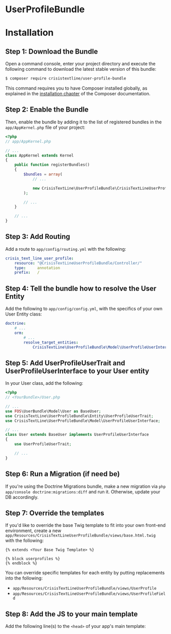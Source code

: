 # UserProfileBundle

Installation
============

Step 1: Download the Bundle
---------------------------

Open a command console, enter your project directory and execute the
following command to download the latest stable version of this bundle:

```bash
$ composer require crisistextline/user-profile-bundle
```

This command requires you to have Composer installed globally, as explained
in the [installation chapter](https://getcomposer.org/doc/00-intro.md)
of the Composer documentation.

Step 2: Enable the Bundle
-------------------------

Then, enable the bundle by adding it to the list of registered bundles
in the `app/AppKernel.php` file of your project:

```php
<?php
// app/AppKernel.php

// ...
class AppKernel extends Kernel
{
    public function registerBundles()
    {
        $bundles = array(
            // ...

            new CrisisTextLine\UserProfileBundle\CrisisTextLineUserProfileBundle(),
        );

        // ...
    }

    // ...
}
```

Step 3: Add Routing
-------------------

Add a route to `app/config/routing.yml` with the following:

```yml
crisis_text_line_user_profile:
    resource: "@CrisisTextLineUserProfileBundle/Controller/"
    type:     annotation
    prefix:   /
```

Step 4: Tell the bundle how to resolve the User Entity
----------------------------------------------------

Add the following to `app/config/config.yml`, with the specifics of your own User Entity class:

```yml
doctrine:
    # ...
    orm:
        # ...
        resolve_target_entities:
            CrisisTextLine\UserProfileBundle\Model\UserProfileUserInterface: <YourBundle>\Entity\<YourUserEntity>
```

Step 5: Add UserProfileUserTrait and UserProfileUserInterface to your User entity
---------------------------------------------------

In your User class, add the following:

```php
<?php
// <YourBundle>/User.php

// ...
use FOS\UserBundle\Model\User as BaseUser;
use CrisisTextLine\UserProfileBundle\Entity\UserProfileUserTrait;
use CrisisTextLine\UserProfileBundle\Model\UserProfileUserInterface;

// ...
class User extends BaseUser implements UserProfileUserInterface
{
    use UserProfileUserTrait;

    // ...
}
```

Step 6: Run a Migration (if need be)
------------------------------------

If you're using the Doctrine Migrations bundle, make a new migration via `php app/console doctrine:migrations:diff` and run it. Otherwise, update your DB accordingly.

Step 7: Override the templates
------------------------------

If you'd like to override the base Twig template to fit into your own front-end environment, create a new `app/Resources/CrisisTextLineUserProfileBundle/views/base.html.twig` with the following:

```twig
{% extends <Your Base Twig Template> %}

{% block userprofiles %}
{% endblock %}
```

You can override specific templates for each entity by putting replacements into the following:

- `app/Resources/CrisisTextLineUserProfileBundle/views/UserProfile`
- `app/Resources/CrisisTextLineUserProfileBundle/views/UserProfileField`

Step 8: Add the JS to your main template
----------------------------------------

Add the following line(s) to the `<head>` of your app's main template:

```html

```
